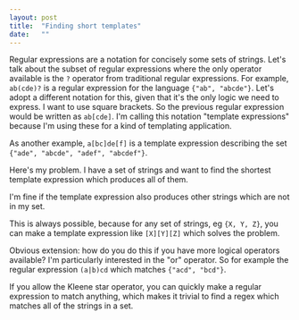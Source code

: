 ```yaml
---
layout: post
title:  "Finding short templates"
date:   ""
---
```


Regular expressions are a notation for concisely some sets of strings. Let's talk about the subset of regular expressions where the only operator available is the `?` operator from traditional regular expressions. For example, `ab(cde)?` is a regular expression for the language `{"ab", "abcde"}`. Let's adopt a different notation for this, given that it's the only logic we need to express. I want to use square brackets. So the previous regular expression would be written as `ab[cde]`. I'm calling this notation "template expressions" because I'm using these for a kind of templating application.

As another example, `a[bc]de[f]` is a template expression describing the set `{"ade", "abcde", "adef", "abcdef"}`.

Here's my problem. I have a set of strings and want to find the shortest template expression which produces all of them.

I'm fine if the template expression also produces other strings which are not in my set.

This is always possible, because for any set of strings, eg `{X, Y, Z}`, you can make a template expression like `[X][Y][Z]` which solves the problem.

Obvious extension: how do you do this if you have more logical operators available? I'm particularly interested in the "or" operator. So for example the regular expression `(a|b)cd` which matches `{"acd", "bcd"}`.

If you allow the Kleene star operator, you can quickly make a regular expression to match anything, which makes it trivial to find a regex which matches all of the strings in a set.
